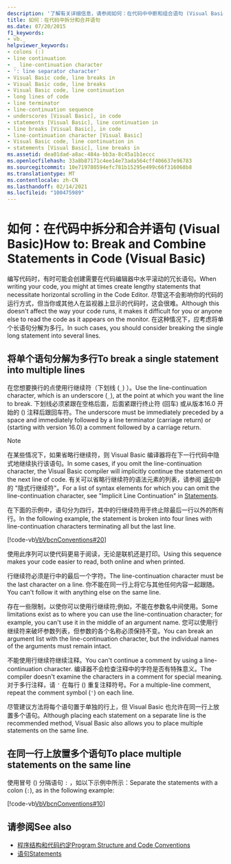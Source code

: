 ```yaml
---
description: '了解有关详细信息，请参阅如何：在代码中中断和组合语句 (Visual Basic) '
title: 如何：在代码中拆分和合并语句
ms.date: 07/20/2015
f1_keywords:
- vb._
helpviewer_keywords:
- colons (:)
- line continuation
- _ line-continuation character
- ': line separator character'
- Visual Basic code, line breaks in
- Visual Basic code, line breaks
- Visual Basic code, line continuation
- long lines of code
- line terminator
- line-continuation sequence
- underscores [Visual Basic], in code
- statements [Visual Basic], line continuation in
- line breaks [Visual Basic], in code
- line-continuation character [Visual Basic]
- Visual Basic code, line continuation in
- statements [Visual Basic], line breaks in
ms.assetid: dea01dad-a8ac-484a-bb3a-8c45a1b1eccc
ms.openlocfilehash: 33a8b87171c4ee14e73ada564cff406637e96783
ms.sourcegitcommit: 10e719780594efc781b15295e499c66f316068b8
ms.translationtype: MT
ms.contentlocale: zh-CN
ms.lasthandoff: 02/14/2021
ms.locfileid: "100475989"
---
```

# <a name="how-to-break-and-combine-statements-in-code-visual-basic"></a><span data-ttu-id="6f6ec-103">如何：在代码中拆分和合并语句 (Visual Basic)</span><span class="sxs-lookup"><span data-stu-id="6f6ec-103">How to: Break and Combine Statements in Code (Visual Basic)</span></span>

<span data-ttu-id="6f6ec-104">编写代码时，有时可能会创建需要在代码编辑器中水平滚动的冗长语句。</span><span class="sxs-lookup"><span data-stu-id="6f6ec-104">When writing your code, you might at times create lengthy statements that necessitate horizontal scrolling in the Code Editor.</span></span> <span data-ttu-id="6f6ec-105">尽管这不会影响你的代码的运行方式，但当你或其他人在监视器上显示的代码时，这会很难。</span><span class="sxs-lookup"><span data-stu-id="6f6ec-105">Although this doesn't affect the way your code runs, it makes it difficult for you or anyone else to read the code as it appears on the monitor.</span></span> <span data-ttu-id="6f6ec-106">在这种情况下，应考虑将单个长语句分解为多行。</span><span class="sxs-lookup"><span data-stu-id="6f6ec-106">In such cases, you should consider breaking the single long statement into several lines.</span></span>

## <a name="to-break-a-single-statement-into-multiple-lines"></a><span data-ttu-id="6f6ec-107">将单个语句分解为多行</span><span class="sxs-lookup"><span data-stu-id="6f6ec-107">To break a single statement into multiple lines</span></span>

<span data-ttu-id="6f6ec-108">在您想要换行的点使用行继续符（下划线 (`_`) ）。</span><span class="sxs-lookup"><span data-stu-id="6f6ec-108">Use the line-continuation character, which is an underscore (`_`), at the point at which you want the line to break.</span></span> <span data-ttu-id="6f6ec-109">下划线必须紧跟在空格后面，后面紧跟行终止符 (回车) 或从版本16.0 开始的 () 注释后跟回车符。</span><span class="sxs-lookup"><span data-stu-id="6f6ec-109">The underscore must be immediately preceded by a space and immediately followed by a line terminator (carriage return) or (starting with version 16.0) a comment followed by a carriage return.</span></span>

  > [!NOTE]
  > <span data-ttu-id="6f6ec-110">在某些情况下，如果省略行继续符，则 Visual Basic 编译器将在下一行代码中隐式地继续执行该语句。</span><span class="sxs-lookup"><span data-stu-id="6f6ec-110">In some cases, if you omit the line-continuation character, the Visual Basic compiler will implicitly continue the statement on the next line of code.</span></span> <span data-ttu-id="6f6ec-111">有关可以省略行继续符的语法元素的列表，请参阅 [语句](../language-features/statements.md)中的 "隐式行继续符"。</span><span class="sxs-lookup"><span data-stu-id="6f6ec-111">For a list of syntax elements for which you can omit the line-continuation character, see "Implicit Line Continuation" in [Statements](../language-features/statements.md).</span></span>

  <span data-ttu-id="6f6ec-112">在下面的示例中，语句分为四行，其中的行继续符用于终止除最后一行以外的所有行。</span><span class="sxs-lookup"><span data-stu-id="6f6ec-112">In the following example, the statement is broken into four lines with line-continuation characters terminating all but the last line.</span></span>

  [!code-vb[VbVbcnConventions#20](~/samples/snippets/visualbasic/VS_Snippets_VBCSharp/VbVbcnConventions/VB/Class1.vb#20)]

  <span data-ttu-id="6f6ec-113">使用此序列可以使代码更易于阅读，无论是联机还是打印。</span><span class="sxs-lookup"><span data-stu-id="6f6ec-113">Using this sequence makes your code easier to read, both online and when printed.</span></span>

  <span data-ttu-id="6f6ec-114">行继续符必须是行中的最后一个字符。</span><span class="sxs-lookup"><span data-stu-id="6f6ec-114">The line-continuation character must be the last character on a line.</span></span> <span data-ttu-id="6f6ec-115">你不能在同一行上将它与其他任何内容一起跟随。</span><span class="sxs-lookup"><span data-stu-id="6f6ec-115">You can't follow it with anything else on the same line.</span></span>

  <span data-ttu-id="6f6ec-116">存在一些限制，以使你可以使用行继续符;例如，不能在参数名中间使用。</span><span class="sxs-lookup"><span data-stu-id="6f6ec-116">Some limitations exist as to where you can use the line-continuation character; for example, you can't use it in the middle of an argument name.</span></span> <span data-ttu-id="6f6ec-117">您可以使用行继续符来破坏参数列表，但参数的各个名称必须保持不变。</span><span class="sxs-lookup"><span data-stu-id="6f6ec-117">You can break an argument list with the line-continuation character, but the individual names of the arguments must remain intact.</span></span>

  <span data-ttu-id="6f6ec-118">不能使用行继续符继续注释。</span><span class="sxs-lookup"><span data-stu-id="6f6ec-118">You can't continue a comment by using a line-continuation character.</span></span> <span data-ttu-id="6f6ec-119">编译器不会检查注释中的字符是否有特殊意义。</span><span class="sxs-lookup"><span data-stu-id="6f6ec-119">The compiler doesn't examine the characters in a comment for special meaning.</span></span> <span data-ttu-id="6f6ec-120">对于多行注释，请 `'` 在每行 () 重复注释符号。</span><span class="sxs-lookup"><span data-stu-id="6f6ec-120">For a multiple-line comment, repeat the comment symbol (`'`) on each line.</span></span>

 <span data-ttu-id="6f6ec-121">尽管建议方法将每个语句置于单独的行上，但 Visual Basic 也允许在同一行上放置多个语句。</span><span class="sxs-lookup"><span data-stu-id="6f6ec-121">Although placing each statement on a separate line is the recommended method, Visual Basic also allows you to place multiple statements on the same line.</span></span>

## <a name="to-place-multiple-statements-on-the-same-line"></a><span data-ttu-id="6f6ec-122">在同一行上放置多个语句</span><span class="sxs-lookup"><span data-stu-id="6f6ec-122">To place multiple statements on the same line</span></span>

<span data-ttu-id="6f6ec-123">使用冒号 () 分隔语句 `:` ，如以下示例中所示：</span><span class="sxs-lookup"><span data-stu-id="6f6ec-123">Separate the statements with a colon (`:`), as in the following example:</span></span>

  [!code-vb[VbVbcnConventions#10](~/samples/snippets/visualbasic/VS_Snippets_VBCSharp/VbVbcnConventions/VB/Class1.vb#10)]

## <a name="see-also"></a><span data-ttu-id="6f6ec-124">请参阅</span><span class="sxs-lookup"><span data-stu-id="6f6ec-124">See also</span></span>

- [<span data-ttu-id="6f6ec-125">程序结构和代码约定</span><span class="sxs-lookup"><span data-stu-id="6f6ec-125">Program Structure and Code Conventions</span></span>](program-structure-and-code-conventions.md)
- [<span data-ttu-id="6f6ec-126">语句</span><span class="sxs-lookup"><span data-stu-id="6f6ec-126">Statements</span></span>](../language-features/statements.md)
